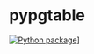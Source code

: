 # pypgtable

[![Python package](https://github.com/Shapedsundew9/pypgtable/actions/workflows/python-package.yml/badge.svg?branch=main)](https://github.com/Shapedsundew9/pypgtable/actions/workflows/python-package.yml)]
